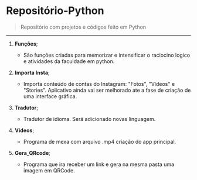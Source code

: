 # Repositório-Python

> Repositório com projetos e códigos feito em Python
---
1. **Funções**;
	* São funções criadas para memorizar e intensificar o raciocino logico e atividades da faculdade em python.

2. **Importa Insta**;
	* Importa conteúdo de contas do Instagram: "Fotos", "Vídeos" e  "Stories". Aplicativo ainda vai ser melhorado ate a fase de criação de uma interface gráfica.

3. **Tradutor**;
	* Tradutor de idioma. Será adicionado novas linguagem.

4. **Videos**;
	* Programa de mexa com arquivo .mp4 criação do app principal.

5. **Gera_QRcode**;
	* Programa que ira receber um link e gera na mesma pasta uma imagem em QRCode.
